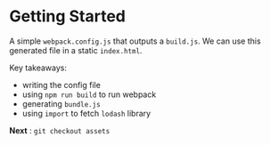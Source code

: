 # Getting Started 

A simple `webpack.config.js` that outputs a `build.js`. We can use this
generated file in a static `index.html`.
 
Key takeaways:

- writing the config file
- using `npm run build` to run webpack 
- generating `bundle.js`
- using `import` to fetch `lodash` library

**Next** : `git checkout assets`